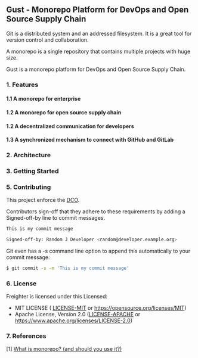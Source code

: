 ## Gust - Monorepo Platform for DevOps and Open Source Supply Chain

Git is a distributed system and an addressed filesystem. It is a great tool for version control and collaboration. 

A monorepo is a single repository that contains multiple projects with huge size. 

Gust is a monorepo platform for DevOps and Open Source Supply Chain.

### 1. Features

#### 1.1 A monorepo for enterprise

#### 1.2 A monorepo for open source supply chain

#### 1.2 A decentralized communication for developers

#### 1.3 A synchronized mechanism to connect with GitHub and GitLab

### 2. Architecture

### 3. Getting Started

### 5. Contributing

This project enforce the [DCO](https://developercertificate.org).

Contributors sign-off that they adhere to these requirements by adding a Signed-off-by line to commit messages.

```bash
This is my commit message

Signed-off-by: Random J Developer <random@developer.example.org>
```

Git even has a -s command line option to append this automatically to your commit message:

```bash
$ git commit -s -m 'This is my commit message'
```

### 6. License

Freighter is licensed under this Licensed:

* MIT LICENSE ( [LICENSE-MIT](LICENSE-MIT) or https://opensource.org/licenses/MIT)
* Apache License, Version 2.0 ([LICENSE-APACHE](LICENSE-APACHE) or https://www.apache.org/licenses/LICENSE-2.0)

### 7. References

[1] [What is monorepo? (and should you use it?)](https://semaphoreci.com/blog/what-is-monorepo)
